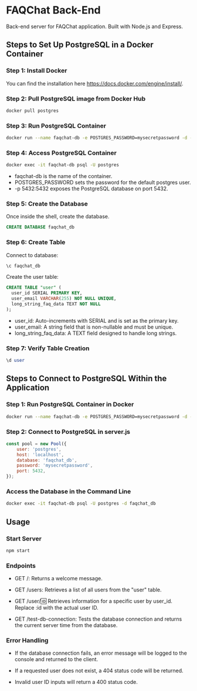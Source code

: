 # FAQChat Back-End

Back-end server for FAQChat application. Built with Node.js and Express.

## Steps to Set Up PostgreSQL in a Docker Container

### Step 1: Install Docker
You can find the installation here https://docs.docker.com/engine/install/.

### Step 2: Pull PostgreSQL image from Docker Hub
```bash
docker pull postgres
```

### Step 3: Run PostgreSQL Container
```bash
docker run --name faqchat-db -e POSTGRES_PASSWORD=mysecretpassword -d -p 5432:5432 postgres
```

### Step 4: Access PostgreSQL Container
```bash
docker exec -it faqchat-db psql -U postgres
```

- faqchat-db is the name of the container.
- POSTGRES_PASSWORD sets the password for the default postgres user.
- -p 5432:5432 exposes the PostgreSQL database on port 5432.

### Step 5: Create the Database
Once inside the shell, create the database.

```sql
CREATE DATABASE faqchat_db
```

### Step 6: Create Table
Connect to database:

```bash
\c faqchat_db
```

Create the user table:
```sql
CREATE TABLE "user" (
  user_id SERIAL PRIMARY KEY,
  user_email VARCHAR(255) NOT NULL UNIQUE,
  long_string_faq_data TEXT NOT NULL
);
```

- user_id: Auto-increments with SERIAL and is set as the primary key.
- user_email: A string field that is non-nullable and must be unique.
- long_string_faq_data: A TEXT field designed to handle long strings.

### Step 7: Verify Table Creation
```sql
\d user
```

## Steps to Connect to PostgreSQL Within the Application

### Step 1: Run PostgreSQL Container in Docker
```bash 
docker run --name faqchat-db -e POSTGRES_PASSWORD=mysecretpassword -d -p 5432:5432 postgres
```

### Step 2: Connect to PostgreSQL in server.js
```javascript 
const pool = new Pool({
    user: 'postgres',
    host: 'localhost',
    database: 'faqchat_db',
    password: 'mysecretpassword',
    port: 5432,
});
```

### Access the Database in the Command Line
```bash
docker exec -it faqchat-db psql -U postgres -d faqchat_db
```

## Usage

### Start Server
```bash
npm start
```

### Endpoints

- GET /: Returns a welcome message.

- GET /users: Retrieves a list of all users from the "user" table.

- GET /user/:id: Retrieves information for a specific user by user_id. Replace :id with the actual user ID.

- GET /test-db-connection: Tests the database connection and returns the current server time from the database.

### Error Handling

- If the database connection fails, an error message will be logged to the console and returned to the client.

- If a requested user does not exist, a 404 status code will be returned.

- Invalid user ID inputs will return a 400 status code.